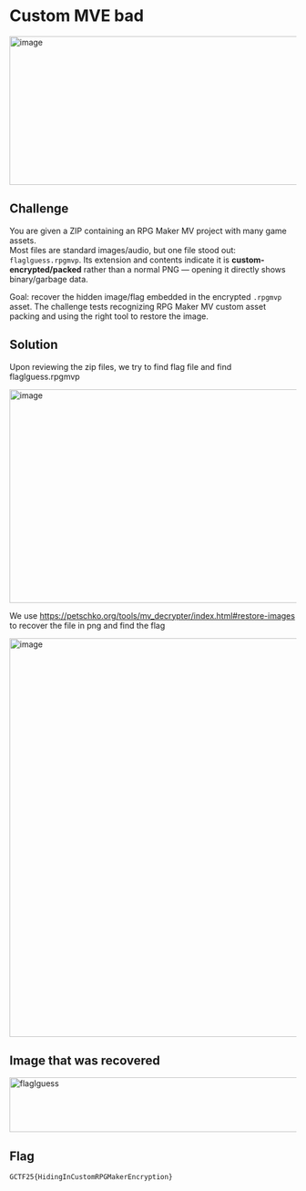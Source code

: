 # Custom MVE bad
<img width="810" height="261" alt="image" src="https://github.com/user-attachments/assets/76db262f-db20-4ebe-bdd3-67e3b5eb1848" />

## Challenge
You are given a ZIP containing an RPG Maker MV project with many game assets.  
Most files are standard images/audio, but one file stood out: `flaglguess.rpgmvp`. Its extension and contents indicate it is **custom-encrypted/packed** rather than a normal PNG — opening it directly shows binary/garbage data.

Goal: recover the hidden image/flag embedded in the encrypted `.rpgmvp` asset. The challenge tests recognizing RPG Maker MV custom asset packing and using the right tool to restore the image.

## Solution

Upon reviewing the zip files, we try to find flag file and find flaglguess.rpgmvp

<img width="915" height="375" alt="image" src="https://github.com/user-attachments/assets/fd91bd30-e024-4a54-a1e1-eee70523735d" />

We use https://petschko.org/tools/mv_decrypter/index.html#restore-images to recover the file in png and find the flag

<img width="1556" height="700" alt="image" src="https://github.com/user-attachments/assets/3e243e4d-64bd-4675-a009-701243fe88d1" />

## Image that was recovered

<img width="1021" height="96" alt="flagIguess" src="https://github.com/user-attachments/assets/6a3846a3-9d7f-43fc-b795-7f7ad63ca417" />

## Flag 
```
GCTF25{HidingInCustomRPGMakerEncryption} 
```

